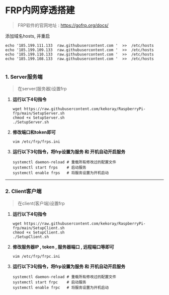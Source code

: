 # FRP内网穿透搭建

> FRP软件的官网地址 :  https://gofrp.org/docs/





添加域名hosts, 并重启

```shell
echo '185.199.111.133  raw.githubusercontent.com '  >>  /etc/hosts
echo '185.199.109.133  raw.githubusercontent.com '  >>  /etc/hosts
echo '185.199.110.133  raw.githubusercontent.com '  >>  /etc/hosts
echo '185.199.108.133  raw.githubusercontent.com '  >>  /etc/hosts


```





### 1. Server服务端

> 在server(服务器)设置frp  

1. **运行以下4句指令**  

   ```shell
   wget https://raw.githubusercontent.com/kekoray/RaspberryPi-frp/main/SetupServer.sh
   chmod +x SetupServer.sh  
   ./SetupServer.sh  
   ```

2. **修改端口和token即可**  

   ```shell
   vim /etc/frp/frps.ini
   ```

3. **运行以下3句指令，将frp设置为服务 和 开机自动开启服务**  

   ```shell
   systemctl daemon-reload # 重载所有修改过的配置文件  
   systemctl start frps    # 启动服务  
   systemctl enable frps   # 将服务设置为开机启动  
   ```



---



### 2. Client客户端

> 在client(客户端)设置frp  

1. **运行以下4句指令**  

   ```shell
   wget https://raw.githubusercontent.com/kekoray/RaspberryPi-frp/main/SetupClient.sh
   chmod +x SetupClient.sh  
   ./SetupClient.sh  
   ```

2. **修改服务器IP , token , 服务器端口 , 远程端口等即可**

   ```shell
   vim /etc/frp/frpc.ini  
   ```

3. **运行以下3句指令，将frp设置为服务 和 开机自动开启服务**  

   ```shell
   systemctl daemon-reload # 重载所有修改过的配置文件  
   systemctl start frpc    # 启动服务  
   systemctl enable frpc   # 将服务设置为开机启动  
   ```

   
